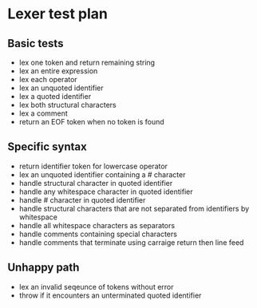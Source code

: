# Lexer test plan

## Basic tests

- lex one token and return remaining string
- lex an entire expression
- lex each operator
- lex an unquoted identifier
- lex a quoted identifier
- lex both structural characters
- lex a comment
- return an EOF token when no token is found

## Specific syntax

- return identifier token for lowercase operator
- lex an unquoted identifier containing a # character
- handle structural character in quoted identifier
- handle any whitespace character in quoted identifier
- handle # character in quoted identifier
- handle structural characters that are not separated from identifiers by whitespace
- handle all whitespace characters as separators
- handle comments containing special characters
- handle comments that terminate using carraige return then line feed

## Unhappy path

- lex an invalid seqeunce of tokens without error
- throw if it encounters an unterminated quoted identifier
